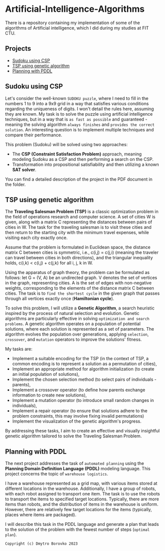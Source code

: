 # Artificial-Intelligence-Algorithms
There is a repository containing my implementation of some of the algorithms of Artificial intelligence, which I did during my studies at FIT CTU.

## Projects
- [Sudoku using CSP](#Sudoku-using-CSP)
- [TSP using genetic algorithm](#TSP-using-genetic-algorithm)
- [Planning with PDDL](#Planning-with-PDDL)

## Sudoku using CSP
Let's consider the well-known `SUDOKU puzzle`, where I need to fill in the numbers 1 to 9 into a 9x9 grid in a way that satisfies various conditions regarding the uniqueness of digits. I won't detail the rules here, assuming they are known. My task is to solve the puzzle using artificial intelligence techniques, but in a way that is `as fast as possible` and guaranteed - meaning the solving algorithm `always finishes` and `provides the correct solution`. An interesting question is to implement multiple techniques and compare their performance.

This problem (Sudoku) will be solved using two approaches:

* The **CSP (Constraint Satisfaction Problem)** approach, meaning modeling Sudoku as a CSP and then performing a search on the CSP.
* Transformation into propositional satisfiability and then utilizing a known **SAT solver**.

You can find a detailed description of the project in the PDF document in the folder.

## TSP using genetic algorithm
The **Traveling Salesman Problem (TSP)** is a classic optimization problem in the field of operations research and computer science. A set of cities W is given, along with a matrix C representing the distances between pairs of cities in W. The task for the traveling salesman is to visit these cities and then return to the starting city with the minimum travel expenses, while visiting each city exactly once. 

Assume that the problem is formulated in Euclidean space, the distance matrix C between cities is symmetric, i.e., c(i,j) = c(j,i) (meaning the traveler can travel between cities in both directions), and the triangular inequality holds, c(i,k) < c(i,j) + c(j,k) for all i, j, k in W.

Using the apparatus of graph theory, the problem can be formulated as follows: let G = (V, A) be an undirected graph. V denotes the set of vertices in the graph, representing cities. A is the set of edges with non-negative weights, corresponding to the elements of the distance matrix C between cities. The task is to `find the shortest cycle` in the given graph that passes through all vertices exactly once (**Hamiltonian cycle**).

To solve this problem, I will utilize a **Genetic Algorithm**, a search heuristic inspired by the process of natural selection and evolution. Genetic algorithms are particularly effective in solving `optimization and search problems`. A genetic algorithm operates on a population of potential solutions, where each solution is represented as a set of parameters. The algorithm evolves the population over generations, applying `selection`, `crossover`, and `mutation` operators to improve the solutions' fitness. 

My tasks are:
* Implement a suitable encoding for the TSP (in the context of TSP, a common encoding is to represent a solution as a permutation of cities),
* Implement an appropriate method for algorithm initialization (to create an initial population of solutions),
* Implement the chosen selection method (to select pairs of individuals - parents),
* Implement a crossover operator (to define how parents exchange information to create new solutions),
* Implement a mutation operator (to introduce small random changes in individuals),
* Implement a repair operator (to ensure that solutions adhere to the problem constraints, this may involve fixing invalid permutations)
* Implement the visualization of the genetic algorithm's progress.

By addressing these tasks, I aim to create an effective and visually insightful genetic algorithm tailored to solve the Traveling Salesman Problem.

## Planning with PDDL
The next project addresses the task of `automated planning` using the **Planning Domain Definition Language (PDDL)** modeling language. This project concerns the topic of `warehouse logistics`.

I have a warehouse represented as a grid map, with various items stored at different locations in the warehouse. Additionally, I have a group of robots, with each robot assigned to transport one item. The task is to use the robots to transport the items to specified target locations. Typically, there are more items than robots, and the distribution of items in the warehouse is uniform. However, there are relatively few target locations for the items (typically, places where items are packaged).

I will describe this task in the PDDL language and generate a plan that leads to the solution of the problem with the fewest number of steps (`optimal plan`).

`Copyright (c) Dmytro Borovko 2023`
